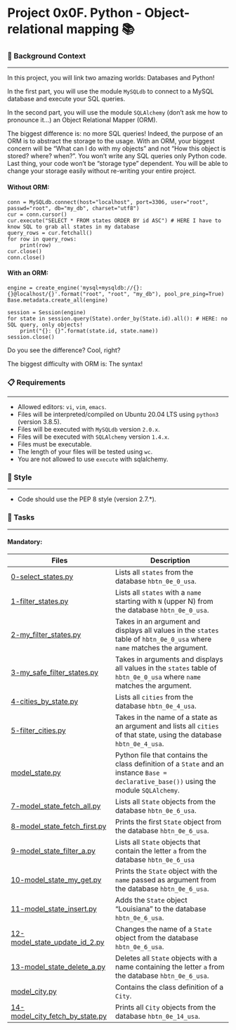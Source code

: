 # Project 0x0F. Python - Object-relational mapping 📚

### :bookmark_tabs: Background Context
***
In this project, you will link two amazing worlds: Databases and Python!

In the first part, you will use the module `MySQLdb` to connect to a MySQL database and execute your SQL queries.

In the second part, you will use the module `SQLAlchemy` (don’t ask me how to pronounce it…) an Object Relational Mapper (ORM).

The biggest difference is: no more SQL queries! Indeed, the purpose of an ORM is to abstract the storage to the usage. With an ORM, your biggest concern will be “What can I do with my objects” and not “How this object is stored? where? when?”. You won’t write any SQL queries only Python code. Last thing, your code won’t be “storage type” dependent. You will be able to change your storage easily without re-writing your entire project.

#### Without ORM:
```MYSQL
conn = MySQLdb.connect(host="localhost", port=3306, user="root", passwd="root", db="my_db", charset="utf8")
cur = conn.cursor()
cur.execute("SELECT * FROM states ORDER BY id ASC") # HERE I have to know SQL to grab all states in my database
query_rows = cur.fetchall()
for row in query_rows:
    print(row)
cur.close()
conn.close()
```
#### With an ORM:
```MYSQL
engine = create_engine('mysql+mysqldb://{}:{}@localhost/{}'.format("root", "root", "my_db"), pool_pre_ping=True)
Base.metadata.create_all(engine)

session = Session(engine)
for state in session.query(State).order_by(State.id).all(): # HERE: no SQL query, only objects!
    print("{}: {}".format(state.id, state.name))
session.close()
```

Do you see the difference? Cool, right?

The biggest difficulty with ORM is: The syntax!

### 📋 Requirements
***
* Allowed editors: `vi`, `vim`, `emacs`.
* Files will be interpreted/compiled on Ubuntu 20.04 LTS using `python3` (version 3.8.5).
* Files will be executed with `MySQLdb` version `2.0.x`.
* Files will be executed with `SQLAlchemy` version `1.4.x`.
* Files must be executable.
* The length of your files will be tested using `wc`.
* You are not allowed to use `execute` with sqlalchemy.

### 🎨 Style
***
* Code should use the PEP 8 style (version 2.7.*).

### 🎯 Tasks
***
#### Mandatory:

| Files | Description |
| --- | --- |
| [0-select_states.py](https://github.com/nitaly31/holbertonschool-higher_level_programming/blob/master/0x0F-python-object_relational_mapping/0-select_states.py) | Lists all `states` from the database `hbtn_0e_0_usa`. |
| [1-filter_states.py](https://github.com/nitaly31/holbertonschool-higher_level_programming/blob/master/0x0F-python-object_relational_mapping/1-filter_states.py) | Lists all `states` with a `name` starting with `N` (upper N) from the database `hbtn_0e_0_usa`. |
| [2-my_filter_states.py](https://github.com/nitaly31/holbertonschool-higher_level_programming/blob/master/0x0F-python-object_relational_mapping/2-my_filter_states.py) | Takes in an argument and displays all values in the `states` table of `hbtn_0e_0_usa` where `name` matches the argument. |
| [3-my_safe_filter_states.py](https://github.com/nitaly31/holbertonschool-higher_level_programming/blob/master/0x0F-python-object_relational_mapping/3-my_safe_filter_states.py) | Takes in arguments and displays all values in the `states` table of `hbtn_0e_0_usa` where `name` matches the argument. |
| [4-cities_by_state.py](https://github.com/nitaly31/holbertonschool-higher_level_programming/blob/master/0x0F-python-object_relational_mapping/4-cities_by_state.py) | Lists all `cities` from the database `hbtn_0e_4_usa`. |
| [5-filter_cities.py](https://github.com/nitaly31/holbertonschool-higher_level_programming/blob/master/0x0F-python-object_relational_mapping/5-filter_cities.py) | Takes in the name of a state as an argument and lists all `cities` of that state, using the database `hbtn_0e_4_usa`. |
| [model_state.py](https://github.com/nitaly31/holbertonschool-higher_level_programming/blob/master/0x0F-python-object_relational_mapping/model_state.py) | Python file that contains the class definition of a `State` and an instance `Base = declarative_base())` using the module `SQLAlchemy`. |
| [7-model_state_fetch_all.py](https://github.com/nitaly31/holbertonschool-higher_level_programming/blob/master/0x0F-python-object_relational_mapping/7-model_state_fetch_all.py) | Lists all `State` objects from the database `hbtn_0e_6_usa`. |
| [8-model_state_fetch_first.py](https://github.com/nitaly31/holbertonschool-higher_level_programming/blob/master/0x0F-python-object_relational_mapping/8-model_state_fetch_first.py) | Prints the first `State` object from the database `hbtn_0e_6_usa`. |
| [9-model_state_filter_a.py](https://github.com/nitaly31/holbertonschool-higher_level_programming/blob/master/0x0F-python-object_relational_mapping/9-model_state_filter_a.py) | Lists all `State` objects that contain the letter `a` from the database `hbtn_0e_6_usa` |
| [10-model_state_my_get.py](https://github.com/nitaly31/holbertonschool-higher_level_programming/blob/master/0x0F-python-object_relational_mapping/10-model_state_my_get.py) | Prints the `State` object with the `name` passed as argument from the database `hbtn_0e_6_usa`. |
| [11-model_state_insert.py](https://github.com/nitaly31/holbertonschool-higher_level_programming/blob/master/0x0F-python-object_relational_mapping/11-model_state_insert.py) | Adds the `State` object “Louisiana” to the database `hbtn_0e_6_usa`. |
| [12-model_state_update_id_2.py](https://github.com/nitaly31/holbertonschool-higher_level_programming/blob/master/0x0F-python-object_relational_mapping/12-model_state_update_id_2.py) | Changes the name of a `State` object from the database `hbtn_0e_6_usa`. |
| [13-model_state_delete_a.py](https://github.com/nitaly31/holbertonschool-higher_level_programming/blob/master/0x0F-python-object_relational_mapping/13-model_state_delete_a.py) | Deletes all `State` objects with a name containing the letter `a` from the database `hbtn_0e_6_usa`. |
| [model_city.py](https://github.com/nitaly31/holbertonschool-higher_level_programming/blob/master/0x0F-python-object_relational_mapping/model_city.py) | Contains the class definition of a `City`. |
| [14-model_city_fetch_by_state.py](https://github.com/nitaly31/holbertonschool-higher_level_programming/blob/master/0x0F-python-object_relational_mapping/14-model_city_fetch_by_state.py) | Prints all `City` objects from the database `hbtn_0e_14_usa`. |

